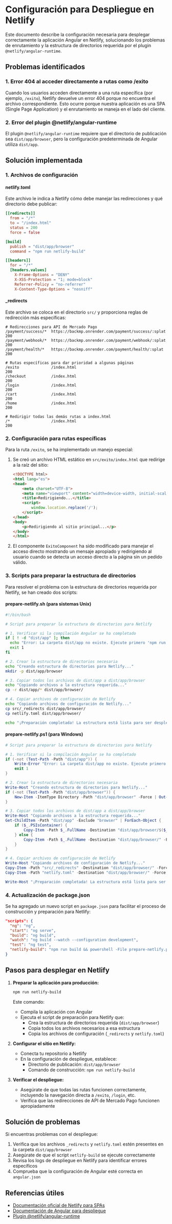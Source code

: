 # Configuración para Despliegue en Netlify

Este documento describe la configuración necesaria para desplegar correctamente la aplicación Angular en Netlify, solucionando los problemas de enrutamiento y la estructura de directorios requerida por el plugin `@netlify/angular-runtime`.

## Problemas identificados

### 1. Error 404 al acceder directamente a rutas como /exito

Cuando los usuarios acceden directamente a una ruta específica (por ejemplo, `/exito`), Netlify devuelve un error 404 porque no encuentra el archivo correspondiente. Esto ocurre porque nuestra aplicación es una SPA (Single Page Application) y el enrutamiento se maneja en el lado del cliente.

### 2. Error del plugin @netlify/angular-runtime

El plugin `@netlify/angular-runtime` requiere que el directorio de publicación sea `dist/app/browser`, pero la configuración predeterminada de Angular utiliza `dist/app`.

## Solución implementada

### 1. Archivos de configuración

#### netlify.toml

Este archivo le indica a Netlify cómo debe manejar las redirecciones y qué directorio debe publicar:

```toml
[[redirects]]
  from = "/*"
  to = "/index.html"
  status = 200
  force = false

[build]
  publish = "dist/app/browser"
  command = "npm run netlify-build"

[[headers]]
  for = "/*"
  [headers.values]
    X-Frame-Options = "DENY"
    X-XSS-Protection = "1; mode=block"
    Referrer-Policy = "no-referrer"
    X-Content-Type-Options = "nosniff"
```

#### _redirects

Este archivo se coloca en el directorio `src/` y proporciona reglas de redirección más específicas:

```
# Redirecciones para API de Mercado Pago
/payment/success/*  https://backmp.onrender.com/payment/success/:splat  200
/payment/webhook/*  https://backmp.onrender.com/payment/webhook/:splat  200
/payment/health/*   https://backmp.onrender.com/payment/health/:splat   200

# Rutas específicas para dar prioridad a algunas páginas
/exito              /index.html                                         200
/checkout           /index.html                                         200
/login              /index.html                                         200
/cart               /index.html                                         200
/home               /index.html                                         200

# Redirigir todas las demás rutas a index.html
/*                  /index.html                                         200
```

### 2. Configuración para rutas específicas

Para la ruta `/exito`, se ha implementado un manejo especial:

1. Se creó un archivo HTML estático en `src/exito/index.html` que redirige a la raíz del sitio:
   ```html
   <!DOCTYPE html>
   <html lang="es">
   <head>
       <meta charset="UTF-8">
       <meta name="viewport" content="width=device-width, initial-scale=1.0">
       <title>Redirigiendo...</title>
       <script>
           window.location.replace('/');
       </script>
   </head>
   <body>
       <p>Redirigiendo al sitio principal...</p>
   </body>
   </html>
   ```

2. El componente `ExitoComponent` ha sido modificado para manejar el acceso directo mostrando un mensaje apropiado y redirigiendo al usuario cuando se detecta un acceso directo a la página sin un pedido válido.

### 3. Scripts para preparar la estructura de directorios

Para resolver el problema con la estructura de directorios requerida por Netlify, se han creado dos scripts:

#### prepare-netlify.sh (para sistemas Unix)
```bash
#!/bin/bash

# Script para preparar la estructura de directorios para Netlify

# 1. Verificar si la compilación Angular se ha completado
if [ ! -d "dist/app" ]; then
  echo "Error: La carpeta dist/app no existe. Ejecute primero 'npm run build'."
  exit 1
fi

# 2. Crear la estructura de directorios necesaria
echo "Creando estructura de directorios para Netlify..."
mkdir -p dist/app/browser

# 3. Copiar todos los archivos de dist/app a dist/app/browser
echo "Copiando archivos a la estructura requerida..."
cp -r dist/app/* dist/app/browser/

# 4. Copiar archivos de configuración de Netlify
echo "Copiando archivos de configuración de Netlify..."
cp src/_redirects dist/app/browser/
cp netlify.toml dist/app/browser/

echo "¡Preparación completada! La estructura está lista para ser desplegada en Netlify."
```

#### prepare-netlify.ps1 (para Windows)
```powershell
# Script para preparar la estructura de directorios para Netlify

# 1. Verificar si la compilación Angular se ha completado
if (-not (Test-Path -Path "dist/app")) {
    Write-Error "Error: La carpeta dist/app no existe. Ejecute primero 'npm run build'."
    exit 1
}

# 2. Crear la estructura de directorios necesaria
Write-Host "Creando estructura de directorios para Netlify..."
if (-not (Test-Path -Path "dist/app/browser")) {
    New-Item -ItemType Directory -Path "dist/app/browser" -Force | Out-Null
}

# 3. Copiar todos los archivos de dist/app a dist/app/browser
Write-Host "Copiando archivos a la estructura requerida..."
Get-ChildItem -Path "dist/app" -Exclude "browser" | ForEach-Object {
    if ($_.PSIsContainer) {
        Copy-Item -Path $_.FullName -Destination "dist/app/browser/$($_.Name)" -Recurse -Force
    } else {
        Copy-Item -Path $_.FullName -Destination "dist/app/browser/" -Force
    }
}

# 4. Copiar archivos de configuración de Netlify
Write-Host "Copiando archivos de configuración de Netlify..."
Copy-Item -Path "src/_redirects" -Destination "dist/app/browser/" -Force
Copy-Item -Path "netlify.toml" -Destination "dist/app/browser/" -Force

Write-Host "¡Preparación completada! La estructura está lista para ser desplegada en Netlify."
```

### 4. Actualización de package.json

Se ha agregado un nuevo script en `package.json` para facilitar el proceso de construcción y preparación para Netlify:

```json
"scripts": {
  "ng": "ng",
  "start": "ng serve",
  "build": "ng build",
  "watch": "ng build --watch --configuration development",
  "test": "ng test",
  "netlify-build": "npm run build && powershell -File prepare-netlify.ps1"
}
```

## Pasos para desplegar en Netlify

1. **Preparar la aplicación para producción:**
   ```bash
   npm run netlify-build
   ```
   Este comando:
   - Compila la aplicación con Angular
   - Ejecuta el script de preparación para Netlify que:
     - Crea la estructura de directorios requerida (`dist/app/browser`)
     - Copia todos los archivos necesarios a esa estructura
     - Copia los archivos de configuración (`_redirects` y `netlify.toml`)

2. **Configurar el sitio en Netlify:**
   - Conecta tu repositorio a Netlify
   - En la configuración de despliegue, establece:
     - Directorio de publicación: `dist/app/browser`
     - Comando de construcción: `npm run netlify-build`

3. **Verificar el despliegue:**
   - Asegúrate de que todas las rutas funcionen correctamente, incluyendo la navegación directa a `/exito`, `/login`, etc.
   - Verifica que las redirecciones de API de Mercado Pago funcionen apropiadamente

## Solución de problemas

Si encuentras problemas con el despliegue:

1. Verifica que los archivos `_redirects` y `netlify.toml` estén presentes en la carpeta `dist/app/browser`
2. Asegúrate de que el script `netlify-build` se ejecute correctamente
3. Revisa los logs de despliegue en Netlify para identificar errores específicos
4. Comprueba que la configuración de Angular esté correcta en `angular.json`

## Referencias útiles

- [Documentación oficial de Netlify para SPAs](https://docs.netlify.com/routing/redirects/rewrites-proxies/#history-pushstate-and-single-page-apps)
- [Documentación de Angular para despliegue](https://angular.io/guide/deployment)
- [Plugin @netlify/angular-runtime](https://github.com/netlify/netlify-plugin-angular-universal)
